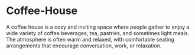# Coffee-House
A coffee house is a cozy and inviting space where people gather to enjoy a wide variety of coffee beverages, tea, pastries, and sometimes light meals. The atmosphere is often warm and relaxed, with comfortable seating arrangements that encourage conversation, work, or relaxation.

